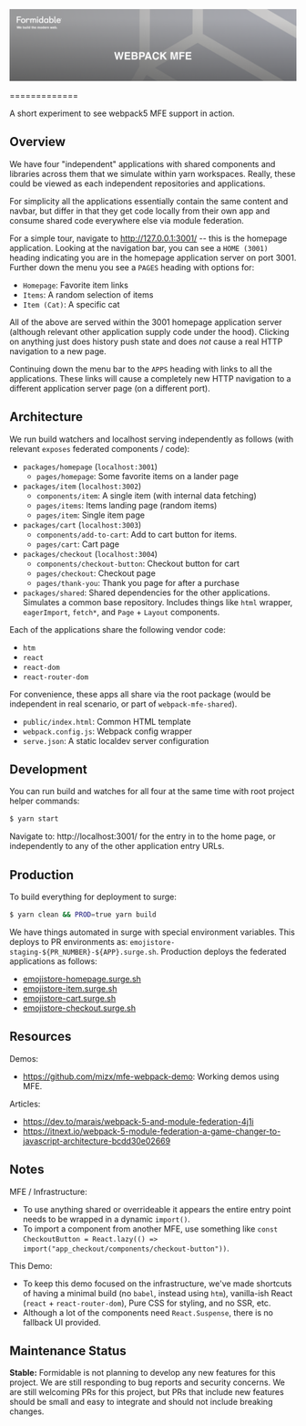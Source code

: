 [![Webpack5 MFEs — Formidable, We build the modern web](https://raw.githubusercontent.com/FormidableLabs/webpack-mfe/main/webpack-mfe-Hero.png)](https://formidable.com/open-source/)

=============

A short experiment to see webpack5 MFE support in action.

## Overview

We have four "independent" applications with shared components and libraries across them that we simulate within yarn workspaces. Really, these could be viewed as each independent repositories and applications.

For simplicity all the applications essentially contain the same content and navbar, but differ in that they get code locally from their own app and consume shared code everywhere else via module federation.

For a simple tour, navigate to http://127.0.0.1:3001/ -- this is the homepage application. Looking at the navigation bar, you can see a `HOME (3001)` heading indicating you are in the homepage application server on port 3001. Further down the menu you see a `PAGES` heading with options for:

- `Homepage`: Favorite item links
- `Items`: A random selection of items
- `Item (Cat)`: A specific cat

All of the above are served within the 3001 homepage application server (although relevant other application supply code under the hood). Clicking on anything just does history push state and does _not_ cause a real HTTP navigation to a new page.

Continuing down the menu bar to the `APPS` heading with links to all the applications. These links will cause a completely new HTTP navigation to a different application server page (on a different port).

## Architecture

We run build watchers and localhost serving independently as follows (with relevant `exposes` federated components / code):

- `packages/homepage` (`localhost:3001`)
    - `pages/homepage`: Some favorite items on a lander page
- `packages/item` (`localhost:3002`)
    - `components/item`: A single item (with internal data fetching)
    - `pages/items`: Items landing page (random items)
    - `pages/item`: Single item page
- `packages/cart` (`localhost:3003`)
    - `components/add-to-cart`: Add to cart button for items.
    - `pages/cart`: Cart page
- `packages/checkout` (`localhost:3004`)
    - `components/checkout-button`: Checkout button for cart
    - `pages/checkout`: Checkout page
    - `pages/thank-you`: Thank you page for after a purchase
- `packages/shared`: Shared dependencies for the other applications. Simulates a common base repository. Includes things like `html` wrapper, `eagerImport`, `fetch*`, and `Page` + `Layout` components.

Each of the applications share the following vendor code:

- `htm`
- `react`
- `react-dom`
- `react-router-dom`

For convenience, these apps all share via the root package (would be independent in real scenario, or part of `webpack-mfe-shared`).

- `public/index.html`: Common HTML template
- `webpack.config.js`: Webpack config wrapper
- `serve.json`: A static localdev server configuration

## Development

You can run build and watches for all four at the same time with root project helper commands:

```sh
$ yarn start
```

Navigate to: http://localhost:3001/ for the entry in to the home page, or independently to any of the other application entry URLs.

## Production

To build everything for deployment to surge:

```sh
$ yarn clean && PROD=true yarn build
```

We have things automated in surge with special environment variables. This deploys to PR environments as: `emojistore-staging-${PR_NUMBER}-${APP}.surge.sh`. Production deploys the federated applications as follows:

- [emojistore-homepage.surge.sh](https://emojistore-homepage.surge.sh/)
- [emojistore-item.surge.sh](https://emojistore-item.surge.sh/)
- [emojistore-cart.surge.sh](https://emojistore-cart.surge.sh/)
- [emojistore-checkout.surge.sh](https://emojistore-checkout.surge.sh/)

## Resources

Demos:

- https://github.com/mizx/mfe-webpack-demo: Working demos using MFE.

Articles:

- https://dev.to/marais/webpack-5-and-module-federation-4j1i
- https://itnext.io/webpack-5-module-federation-a-game-changer-to-javascript-architecture-bcdd30e02669

## Notes

MFE / Infrastructure:

- To use anything shared or overrideable it appears the entire entry point needs to be wrapped in a dynamic `import()`.
- To import a component from another MFE, use something like `const CheckoutButton = React.lazy(() => import("app_checkout/components/checkout-button"))`.

This Demo:

- To keep this demo focused on the infrastructure, we've made shortcuts of having a minimal build (no `babel`, instead using `htm`), vanilla-ish React (`react` + `react-router-dom`), Pure CSS for styling, and no SSR, etc.
- Although a lot of the components need `React.Suspense`, there is no fallback UI provided.


## Maintenance Status

**Stable:** Formidable is not planning to develop any new features for this project. We are still responding to bug reports and security concerns. We are still welcoming PRs for this project, but PRs that include new features should be small and easy to integrate and should not include breaking changes.
